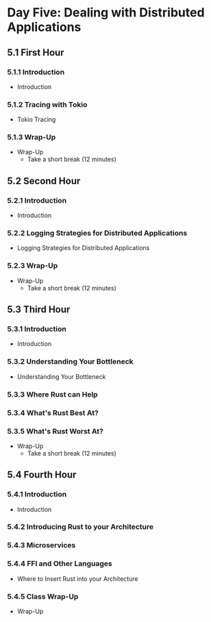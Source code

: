 # Day Five: Dealing with Distributed Applications

## 5.1 First Hour

### 5.1.1 Introduction

* Introduction

### 5.1.2 Tracing with Tokio

* Tokio Tracing

### 5.1.3 Wrap-Up

* Wrap-Up
    * Take a short break (12 minutes)

## 5.2 Second Hour

### 5.2.1 Introduction

* Introduction

### 5.2.2 Logging Strategies for Distributed Applications

* Logging Strategies for Distributed Applications

### 5.2.3 Wrap-Up

* Wrap-Up
    * Take a short break (12 minutes)

## 5.3 Third Hour

### 5.3.1 Introduction

* Introduction

### 5.3.2 Understanding Your Bottleneck

* Understanding Your Bottleneck

### 5.3.3 Where Rust can Help

### 5.3.4 What's Rust Best At?

### 5.3.5 What's Rust Worst At?

* Wrap-Up
    * Take a short break (12 minutes)

## 5.4 Fourth Hour

### 5.4.1 Introduction

* Introduction

### 5.4.2 Introducing Rust to your Architecture

### 5.4.3 Microservices

### 5.4.4 FFI and Other Languages

* Where to Insert Rust into your Architecture

### 5.4.5 Class Wrap-Up

* Wrap-Up

